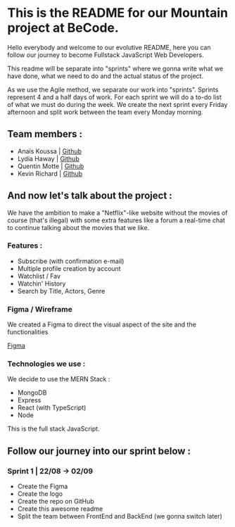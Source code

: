# This is the README for our Mountain project at BeCode.

Hello everybody and welcome to our evolutive README, here you can follow our journey to become Fullstack JavaScript Web Developers.

This readme will be separate into "sprints" where we gonna write what we have done, what we need to do and the actual status of the project.

As we use the Agile method, we separate our work into "sprints". Sprints represent 4 and a half days of work. For each sprint we will do a to-do list of what we must do during the week. We create the next sprint every Friday afternoon and split work between the team every Monday morning.

## Team members :

- Anaïs Koussa  | [Github](https://github.com/AnaisnKoussa)    
- Lydia Haway   | [Github](https://github.com/LydiaHaway)
- Quentin Motte | [Github](https://github.com/QuentinMotte)
- Kevin Richard | [Github](https://github.com/Kiks4000)

## And now let's talk about the project :

We have the ambition to make a "Netflix"-like website without the movies of course (that's illegal) with some extra features like a forum a real-time chat to continue talking about the movies that we like.

### Features :
- Subscribe (with confirmation e-mail)
- Multiple profile creation by account
- Watchlist / Fav
- Watchin' History
- Search by Title, Actors, Genre

### Figma / Wireframe 
We created a Figma to direct the visual aspect of the site and the functionalities

[Figma](https://www.figma.com/file/dgdZHljY83Ml9DkZmkM6DG/WIREFRAME-HOLLY-BREAK?node-id=0%3A1)

### Technologies we use : 
We decide to use the MERN Stack :
- MongoDB
- Express
- React (with TypeScript)
- Node

This is the full stack JavaScript.

## Follow our journey into our sprint below :
### Sprint 1 | 22/08 -> 02/09
- Create the Figma
- Create the logo
- Create the repo on GitHub
- Create this awesome readme
- Split the team between FrontEnd and BackEnd (we gonna switch later)
